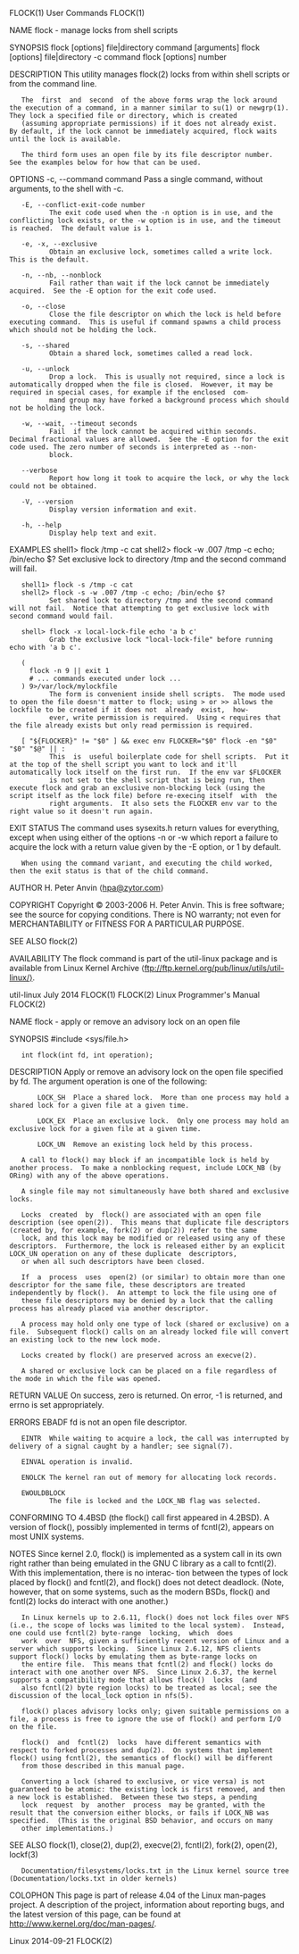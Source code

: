 FLOCK(1)                                                                                      User Commands                                                                                      FLOCK(1)

NAME
       flock - manage locks from shell scripts

SYNOPSIS
       flock [options] file|directory command [arguments]
       flock [options] file|directory -c command
       flock [options] number

DESCRIPTION
       This utility manages flock(2) locks from within shell scripts or from the command line.

       The  first  and  second  of the above forms wrap the lock around the execution of a command, in a manner similar to su(1) or newgrp(1).  They lock a specified file or directory, which is created
       (assuming appropriate permissions) if it does not already exist.  By default, if the lock cannot be immediately acquired, flock waits until the lock is available.

       The third form uses an open file by its file descriptor number.  See the examples below for how that can be used.

OPTIONS
       -c, --command command
              Pass a single command, without arguments, to the shell with -c.

       -E, --conflict-exit-code number
              The exit code used when the -n option is in use, and the conflicting lock exists, or the -w option is in use, and the timeout is reached.  The default value is 1.

       -e, -x, --exclusive
              Obtain an exclusive lock, sometimes called a write lock.  This is the default.

       -n, --nb, --nonblock
              Fail rather than wait if the lock cannot be immediately acquired.  See the -E option for the exit code used.

       -o, --close
              Close the file descriptor on which the lock is held before executing command.  This is useful if command spawns a child process which should not be holding the lock.

       -s, --shared
              Obtain a shared lock, sometimes called a read lock.

       -u, --unlock
              Drop a lock.  This is usually not required, since a lock is automatically dropped when the file is closed.  However, it may be required in special cases, for example if the enclosed  com‐
              mand group may have forked a background process which should not be holding the lock.

       -w, --wait, --timeout seconds
              Fail  if the lock cannot be acquired within seconds.  Decimal fractional values are allowed.  See the -E option for the exit code used. The zero number of seconds is interpreted as --non‐
              block.

       --verbose
              Report how long it took to acquire the lock, or why the lock could not be obtained.

       -V, --version
              Display version information and exit.

       -h, --help
              Display help text and exit.

EXAMPLES
       shell1> flock /tmp -c cat
       shell2> flock -w .007 /tmp -c echo; /bin/echo $?
              Set exclusive lock to directory /tmp and the second command will fail.

       shell1> flock -s /tmp -c cat
       shell2> flock -s -w .007 /tmp -c echo; /bin/echo $?
              Set shared lock to directory /tmp and the second command will not fail.  Notice that attempting to get exclusive lock with second command would fail.

       shell> flock -x local-lock-file echo 'a b c'
              Grab the exclusive lock "local-lock-file" before running echo with 'a b c'.

       (
         flock -n 9 || exit 1
         # ... commands executed under lock ...
       ) 9>/var/lock/mylockfile
              The form is convenient inside shell scripts.  The mode used to open the file doesn't matter to flock; using > or >> allows the lockfile to be created if it does not  already  exist,  how‐
              ever, write permission is required.  Using < requires that the file already exists but only read permission is required.

       [ "${FLOCKER}" != "$0" ] && exec env FLOCKER="$0" flock -en "$0" "$0" "$@" || :
              This  is  useful boilerplate code for shell scripts.  Put it at the top of the shell script you want to lock and it'll automatically lock itself on the first run.  If the env var $FLOCKER
              is not set to the shell script that is being run, then execute flock and grab an exclusive non-blocking lock (using the script itself as the lock file) before re-execing itself  with  the
              right arguments.  It also sets the FLOCKER env var to the right value so it doesn't run again.

EXIT STATUS
       The  command uses sysexits.h return values for everything, except when using either of the options -n or -w which report a failure to acquire the lock with a return value given by the -E option,
       or 1 by default.

       When using the command variant, and executing the child worked, then the exit status is that of the child command.

AUTHOR
       H. Peter Anvin ⟨hpa@zytor.com⟩

COPYRIGHT
       Copyright © 2003-2006 H. Peter Anvin.
       This is free software; see the source for copying conditions.  There is NO warranty; not even for MERCHANTABILITY or FITNESS FOR A PARTICULAR PURPOSE.

SEE ALSO
       flock(2)

AVAILABILITY
       The flock command is part of the util-linux package and is available from Linux Kernel Archive ⟨ftp://ftp.kernel.org/pub/linux/utils/util-linux/⟩.

util-linux                                                                                      July 2014                                                                                        FLOCK(1)
FLOCK(2)                                                                                Linux Programmer's Manual                                                                                FLOCK(2)

NAME
       flock - apply or remove an advisory lock on an open file

SYNOPSIS
       #include <sys/file.h>

       int flock(int fd, int operation);

DESCRIPTION
       Apply or remove an advisory lock on the open file specified by fd.  The argument operation is one of the following:

           LOCK_SH  Place a shared lock.  More than one process may hold a shared lock for a given file at a given time.

           LOCK_EX  Place an exclusive lock.  Only one process may hold an exclusive lock for a given file at a given time.

           LOCK_UN  Remove an existing lock held by this process.

       A call to flock() may block if an incompatible lock is held by another process.  To make a nonblocking request, include LOCK_NB (by ORing) with any of the above operations.

       A single file may not simultaneously have both shared and exclusive locks.

       Locks  created  by  flock() are associated with an open file description (see open(2)).  This means that duplicate file descriptors (created by, for example, fork(2) or dup(2)) refer to the same
       lock, and this lock may be modified or released using any of these descriptors.  Furthermore, the lock is released either by an explicit LOCK_UN operation on any of these duplicate  descriptors,
       or when all such descriptors have been closed.

       If  a  process  uses  open(2) (or similar) to obtain more than one descriptor for the same file, these descriptors are treated independently by flock().  An attempt to lock the file using one of
       these file descriptors may be denied by a lock that the calling process has already placed via another descriptor.

       A process may hold only one type of lock (shared or exclusive) on a file.  Subsequent flock() calls on an already locked file will convert an existing lock to the new lock mode.

       Locks created by flock() are preserved across an execve(2).

       A shared or exclusive lock can be placed on a file regardless of the mode in which the file was opened.

RETURN VALUE
       On success, zero is returned.  On error, -1 is returned, and errno is set appropriately.

ERRORS
       EBADF  fd is not an open file descriptor.

       EINTR  While waiting to acquire a lock, the call was interrupted by delivery of a signal caught by a handler; see signal(7).

       EINVAL operation is invalid.

       ENOLCK The kernel ran out of memory for allocating lock records.

       EWOULDBLOCK
              The file is locked and the LOCK_NB flag was selected.

CONFORMING TO
       4.4BSD (the flock() call first appeared in 4.2BSD).  A version of flock(), possibly implemented in terms of fcntl(2), appears on most UNIX systems.

NOTES
       Since kernel 2.0, flock() is implemented as a system call in its own right rather than being emulated in the GNU C library as a call to fcntl(2).  With this implementation, there is no  interac‐
       tion between the types of lock placed by flock() and fcntl(2), and flock() does not detect deadlock.  (Note, however, that on some systems, such as the modern BSDs, flock() and fcntl(2) locks do
       interact with one another.)

       In Linux kernels up to 2.6.11, flock() does not lock files over NFS (i.e., the scope of locks was limited to the local system).  Instead, one could use fcntl(2) byte-range  locking,  which  does
       work  over  NFS, given a sufficiently recent version of Linux and a server which supports locking.  Since Linux 2.6.12, NFS clients support flock() locks by emulating them as byte-range locks on
       the entire file.  This means that fcntl(2) and flock() locks do interact with one another over NFS.  Since Linux 2.6.37, the kernel supports a compatibility mode that allows flock()  locks  (and
       also fcntl(2) byte region locks) to be treated as local; see the discussion of the local_lock option in nfs(5).

       flock() places advisory locks only; given suitable permissions on a file, a process is free to ignore the use of flock() and perform I/O on the file.

       flock()  and  fcntl(2)  locks  have different semantics with respect to forked processes and dup(2).  On systems that implement flock() using fcntl(2), the semantics of flock() will be different
       from those described in this manual page.

       Converting a lock (shared to exclusive, or vice versa) is not guaranteed to be atomic: the existing lock is first removed, and then a new lock is established.  Between these two steps, a pending
       lock  request  by  another  process  may be granted, with the result that the conversion either blocks, or fails if LOCK_NB was specified.  (This is the original BSD behavior, and occurs on many
       other implementations.)

SEE ALSO
       flock(1), close(2), dup(2), execve(2), fcntl(2), fork(2), open(2), lockf(3)

       Documentation/filesystems/locks.txt in the Linux kernel source tree (Documentation/locks.txt in older kernels)

COLOPHON
       This page is part of release 4.04 of the Linux man-pages project.  A description of the project, information about reporting bugs,  and  the  latest  version  of  this  page,  can  be  found  at
       http://www.kernel.org/doc/man-pages/.

Linux                                                                                           2014-09-21                                                                                       FLOCK(2)
